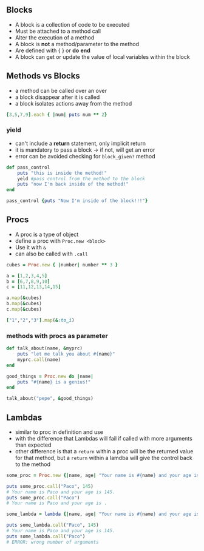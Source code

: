 ## Blocks

- A block is a collection of code to be executed
- Must be attached to a method call
- Alter the execution of a method
- A block is **not** a method/parameter to the method
- Are defined with { } or **do** **end**
- A block can get or update the value of local variables within the block

## Methods vs Blocks

- a method can be called over an over
- a block disappear after it is called
- a block isolates actions away from the method

```ruby
[3,5,7,9].each { |num| puts num ** 2}
```

### yield

- can't include a **return** statement, only implicit return
- it is mandatory to pass a block -> if not, will get an error
- error can be avoided checking for `block_given?` method

```ruby
def pass_control
    puts "this is inside the method!"
    yeld #pass control from the method to the block
    puts "now I'm back inside of the method!"
end

pass_control {puts "Now I'm inside of the block!!!"}
```

## Procs

- A proc is a type of object
- define a proc with `Proc.new <block>`
- Use it with `&`
- can also be called with `.call`

```ruby
cubes = Proc.new { |number| number ** 3 }

a = [1,2,3,4,5]
b = [6,7,8,9,10]
c = [11,12,13,14,15]

a.map(&cubes)
b.map(&cubes)
c.map(&cubes)
```

```ruby
["1","2","3"].map(&:to_i)
```

### methods with procs as parameter

```ruby
def talk_about(name, &myprc)
    puts "let me talk you about #{name}"
    myprc.call(name)
end

good_things = Proc.new do |name|
    puts "#{name} is a genius!"
end

talk_about("pepe", &good_things)
```

## Lambdas

- similar to proc in definition and use
- with the difference that Lambdas will fail if called with more arguments than expected
- other difference is that a `return` within a proc will be the returned value for that method, but a `return` within a lamdba will give the control back to the method

```ruby
some_proc = Proc.new {|name, age| "Your name is #{name} and your age is #{age}."}

puts some_proc.call("Paco", 145)
# Your name is Paco and your age is 145.
puts some_proc.call("Paco")
# Your name is Paco and your age is .

some_lambda = lambda {|name, age| "Your name is #{name} and your age is #{age}."}

puts some_lambda.call("Paco", 145)
# Your name is Paco and your age is 145.
puts some_lambda.call("Paco")
# ERROR: wrong number of arguments
```
